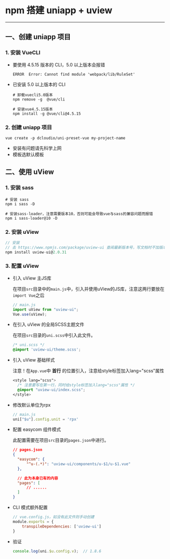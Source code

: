 # npm 搭建 uniapp + uview

------

## 一、创建 uniapp 项目

### 1. 安装 VueCLI

+ 要使用 4.5.15 版本的 CLI，5.0 以上版本会报错

  ```shell
  ERROR  Error: Cannot find module 'webpack/lib/RuleSet'  
  ```

+ 已安装 5.0 以上版本的 CLI 

  ```shell
  # 卸载vuecli5.0版本
  npm remove -g  @vue/cli
  ```

  ```shell
  # 安装vue4.5.15版本
  npm install -g @vue/cli@4.5.15
  ```

### 2. 创建 uniapp 项目

```shell
vue create -p dcloudio/uni-preset-vue my-project-name
```

+ 安装有问题请先科学上网
+ 模板选默认模板

## 二、使用 uView

### 1. 安装 sass

```shell
# 安装 sass
npm i sass -D
```

```shell
# 安装sass-loader，注意需要版本10，否则可能会导致vue与sass的兼容问题而报错
npm i sass-loader@10 -D
```

### 2. 安装 uView

```js
// 安装
// 去 https://www.npmjs.com/package/uview-ui 查阅最新版本号，写文档时不加版本号会默认安装 1.8.6
npm install uview-ui@2.0.31
```

### 3. 配置 uView

+ 引入 uView 主JS库

  在项目`src`目录中的`main.js`中，引入并使用uView的JS库，注意这两行要放在`import Vue`之后

  ```js
  // main.js
  import uView from "uview-ui";
  Vue.use(uView);
  ```

+ 在引入 uView 的全局SCSS主题文件

  在项目`src`目录的`uni.scss`中引入此文件。

  ```css
  /* uni.scss */
  @import 'uview-ui/theme.scss';
  ```

+ 引入 uView 基础样式

  注意！在`App.vue`中 **首行** 的位置引入，注意给style标签加入lang="scss"属性

  ```css
  <style lang="scss">
  	/* 注意要写在第一行，同时给style标签加入lang="scss"属性 */
  	@import "uview-ui/index.scss";
  </style>
  ```

+ 修改默认单位为rpx

  ```js
  // main.js
  uni["$u"].config.unit = 'rpx'
  ```

+ 配置 easycom 组件模式

  此配置需要在项目`src`目录的`pages.json`中进行。

  ```json
  // pages.json
  {
  	"easycom": {
  		"^u-(.*)": "uview-ui/components/u-$1/u-$1.vue"
  	},
  	
  	// 此为本身已有的内容
  	"pages": [
  		// ......
  	]
  }
  ```

+ CLI 模式额外配置

  ```js
  // vue.config.js，如没有此文件则手动创建
  module.exports = {
      transpileDependencies: ['uview-ui']
  }
  ```

+ 验证

  ```js
  console.log(uni.$u.config.v);  // 1.8.6
  ```